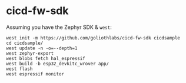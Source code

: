 # cicd-fw-sdk

Assuming you have the Zephyr SDK & `west`:

```
west init -m https://github.com/goliothlabs/cicd-fw-sdk cicdsample
cd cicdsample/
west update -n -o=--depth=1
west zephyr-export
west blobs fetch hal_espressif
west build -b esp32_devkitc_wrover app/
west flash
west espressif monitor
```
